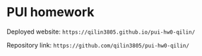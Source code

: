# PUI homework

Deployed website: `https://qilin3805.github.io/pui-hw0-qilin/`

Repository link: `https://github.com/qilin3805/pui-hw0-qilin/`
